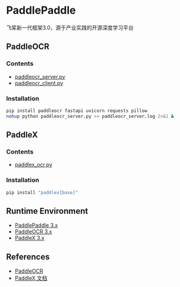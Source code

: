 # PaddlePaddle
飞桨新一代框架3.0，源于产业实践的开源深度学习平台

## PaddleOCR
### Contents
- [paddleocr_server.py](paddleocr_server.py)
- [paddleocr_client.py](paddleocr_client.py)

### Installation
```sh
pip install paddleocr fastapi uvicorn requests pillow
nohup python paddleocr_server.py >> paddleocr_server.log 2>&1 &
```

## PaddleX
### Contents
- [paddlex_ocr.py](paddlex_ocr.py)

### Installation
```sh
pip install "paddlex[base]"
```

## Runtime Environment
- [PaddlePaddle 3.x](https://pypi.org/project/paddlepaddle/)
- [PaddleOCR 3.x](https://pypi.org/project/paddleocr/)
- [PaddleX 3.x](https://pypi.org/project/paddlex/)

## References
- [PaddleOCR](https://www.paddleocr.ai/)
- [PaddleX 文档](https://paddlepaddle.github.io/PaddleX/latest/index.html)
